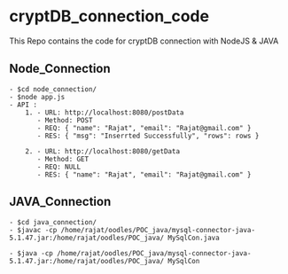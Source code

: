 # cryptDB_connection_code
This Repo contains the code for cryptDB connection with NodeJS &amp; JAVA

## Node_Connection

	- $cd node_connection/
	- $node app.js
	- API :
		1. - URL: http://localhost:8080/postData
		   - Method: POST
		   - REQ: { "name": "Rajat", "email": "Rajat@gmail.com" }
		   - RES: { "msg": "Inserrted Successfully", "rows": rows }

		2. - URL: http://localhost:8080/getData
		   - Method: GET
		   - REQ: NULL
		   - RES: { "name": "Rajat", "email": "Rajat@gmail.com" }
		

## JAVA_Connection

	- $cd java_connection/
	- $javac -cp /home/rajat/oodles/POC_java/mysql-connector-java-5.1.47.jar:/home/rajat/oodles/POC_java/ MySqlCon.java

	- $java -cp /home/rajat/oodles/POC_java/mysql-connector-java-5.1.47.jar:/home/rajat/oodles/POC_java/ MySqlCon
